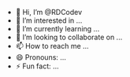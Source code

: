 - 👋 Hi, I’m @RDCodev
- 👀 I’m interested in ...
- 🌱 I’m currently learning ...
- 💞️ I’m looking to collaborate on ...
- 📫 How to reach me ...
- 😄 Pronouns: ...
- ⚡ Fun fact: ...

<!---
RDCodev/RDCodev is a ✨ special ✨ repository because its `README.md` (this file) appears on your GitHub profile.
You can click the Preview link to take a look at your changes.
--->
